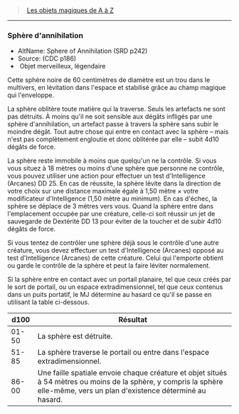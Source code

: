 ﻿> [Les objets magiques de A à Z](hd_magicitems_az_les_objets_magiques_de_a_a_z.md)

---

### Sphère d'annihilation

- AltName: Sphere of Annihilation (SRD p242)
- Source: (CDC p186)
-  Objet merveilleux, légendaire

Cette sphère noire de 60 centimètres de diamètre est un trou dans le multivers, en lévitation dans l'espace et stabilisé grâce au champ magique qui l'enveloppe.

La sphère oblitère toute matière qui la traverse. Seuls les artefacts ne sont pas détruits. À moins qu'il ne soit sensible aux dégâts infligés par une sphère d'annihilation, un artefact passe à travers la sphère sans subir le moindre dégât. Tout autre chose qui entre en contact avec la sphère – mais n'est pas complètement engloutie et donc oblitérée par elle – subit 4d10 dégâts de force.

La sphère reste immobile à moins que quelqu'un ne la contrôle. Si vous vous situez à 18 mètres ou moins d'une sphère que personne ne contrôle, vous pouvez utiliser une action pour effectuer un test d'Intelligence (Arcanes) DD 25. En cas de réussite, la sphère lévite dans la direction de votre choix sur une distance maximale égale à 1,50 mètre × votre modificateur d'Intelligence (1,50 mètre au minimum). En cas d'échec, la sphère se déplace de 3 mètres vers vous. Quand la sphère entre dans l'emplacement occupée par une créature, celle-ci soit réussir un jet de sauvegarde de Dextérité DD 13 pour éviter de la toucher et de subir 4d10 dégâts de force.

Si vous tentez de contrôler une sphère déjà sous le contrôle d'une autre créature, vous devez effectuer un test d'Intelligence (Arcanes) opposé au test d'Intelligence (Arcanes) de cette créature. Celui qui l'emporte obtient ou garde le contrôle de la sphère et peut la faire léviter normalement.

Si la sphère entre en contact avec un portail planaire, tel que ceux créés par le sort de portail, ou un espace extradimensionnel, tel que ceux contenus dans un puits portatif, le MJ détermine au hasard ce qu'il se passe en utilisant la table ci-dessous.

|d100|Résultat|
|---|---|
|01-50|La sphère est détruite.|
|51-85|La sphère traverse le portail ou entre dans l'espace extradimensionnel.|
|86-00|Une faille spatiale envoie chaque créature et objet situés à 54 mètres ou moins de la sphère, y compris la sphère elle-même, vers un plan d'existence déterminé au hasard.|

